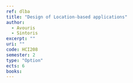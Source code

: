 ```yaml
---
ref: dlba
title: "Design of Location-based applications"
author: 
  - Avouris
  - Sintoris
excerpt: ""
uri: ""
code: HCI208
semester: 2
type: "Option"
ects: 6
books:
---
```

